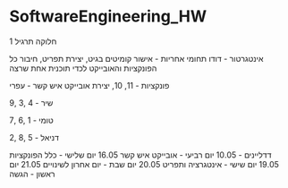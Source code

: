 # SoftwareEngineering_HW

חלוקה תרגיל 1 

אינטגרטור - דודו
תחומי אחריות - אישור קומיטים בגיט, יצירת תפריט, חיבור כל הפונקציות והאובייקט לכדי תוכנית אחת שרצה

פונקציות -
11, 10, יצירת אובייקט איש קשר - עפרי

9, 3, 4 - שיר

7, 6, 1 - טומי

2, 8, 5 - דניאל

דדליינים - 
10.05 יום רביעי - אובייקט איש קשר
16.05 יום שלישי - כלל הפונקציות
19.05 יום שישי - אינטגרציה ותפריט
20.05 יום שבת - יום אחרון לשינויים
21.05 יום ראשון - הגשה

